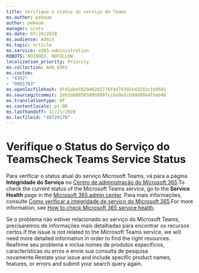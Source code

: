 ```yaml
---
title: Verifique o status do serviço do Teams
ms.author: pebaum
author: pebaum
manager: scotv
ms.date: 07/24/2020
ms.audience: Admin
ms.topic: article
ms.service: o365-administration
ROBOTS: NOINDEX, NOFOLLOW
localization_priority: Priority
ms.collection: Adm_O365
ms.custom:
- "4392"
- "9001703"
ms.openlocfilehash: 9fd1abe502948202776f4d74392e43232c1b9581
ms.sourcegitcommit: 2eb1dd0856509b9907ccba9a5cb99d09b4f6eb4b
ms.translationtype: HT
ms.contentlocale: pt-BR
ms.lasthandoff: 12/21/2020
ms.locfileid: "49724178"
---
```

# <a name="check-teams-service-status"></a><span data-ttu-id="700f6-102">Verifique o Status do Serviço do Teams</span><span class="sxs-lookup"><span data-stu-id="700f6-102">Check Teams Service Status</span></span>

<span data-ttu-id="700f6-103">Para verificar o status atual do serviço Microsoft Teams, vá para a página **Integridade do Serviço** no [Centro de administração do Microsoft 365](https://go.microsoft.com/fwlink/p/?linkid=2024339).</span><span class="sxs-lookup"><span data-stu-id="700f6-103">To check the current status of the Microsoft Teams service, go to the **Service Health** page in the [Microsoft 365 admin center](https://go.microsoft.com/fwlink/p/?linkid=2024339).</span></span> <span data-ttu-id="700f6-104">Para mais informações, consulte [Como verificar a integridade de serviço do Microsoft 365](https://docs.microsoft.com/office365/enterprise/view-service-health).</span><span class="sxs-lookup"><span data-stu-id="700f6-104">For more information, see [How to check Microsoft 365 service health](https://docs.microsoft.com/office365/enterprise/view-service-health).</span></span>

<span data-ttu-id="700f6-105">Se o problema não estiver relacionado ao serviço do Microsoft Teams, precisaremos de informações mais detalhadas para encontrar os recursos certos.</span><span class="sxs-lookup"><span data-stu-id="700f6-105">If the issue is not related to the Microsoft Teams service, we will need more detailed information in order to find the right resources.</span></span> <span data-ttu-id="700f6-106">Reafirme seu problema e inclua nomes de produtos específicos, características ou erros e envie sua consulta de pesquisa novamente.</span><span class="sxs-lookup"><span data-stu-id="700f6-106">Restate your issue and include specific product names, features, or errors and submit your search query again.</span></span>
